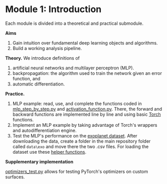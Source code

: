 # Module 1: Introduction

Each module is divided into a theoretical and practical submodule.

**Aims**

1. Gain intuition over fundamental deep learning objects and algorithms.
2. Build a working analysis pipeline.

**Theory.** We introduce definitions of

1. artificial neural networks and multilayer perceptron (MLP).
2. backpropagation: the algorithm used to train the network given an error function, and
3. automatic differentiation.

**Practice.**

1. MLP example: read, use, and complete the functions coded in [mlp_step_by_step.py](./mlp_step_by_step.py) and [activation_function.py](./activation_functions.py). There, the forward and backward functions are implemented line by line and using basic [Torch](https://pytorch.org/docs/stable/index.html) functions.
2. Implement an MLP example by taking advantage of Torch's wrappers and autodifferentiation engine. 
3. Test the MLP's performance on the [exoplanet dataset](https://www.kaggle.com/keplersmachines/kepler-labelled-time-series-data). After downloading the data, create a folder in the main repository folder called `data\exo` and move there the two .csv files. For loading the dataset use these [helper functions](../data_management/exoplanet.py).

**Supplementary implementation**

[optimizers_test.py](./optimizers_test.py) allows for testing PyTorch's optimizers on custom surfaces.